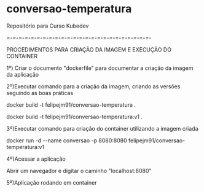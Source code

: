 # conversao-temperatura
Repositório para Curso Kubedev

=-*=-*=-*=-*=-*=-*=-*=-*=-*=-*=-*=-*=-*=-*=-*=-*=-*=-*=-*=-*=-*=-*=-*=-*

PROCEDIMENTOS PARA CRIAÇÃO DA IMAGEM E EXECUÇÃO DO CONTAINER

1º) Criar o documento "dockerfile" para documentar a criação da imagem da aplicação

2º)Executar comando para a criação da imagem, criando as versões seguindo as boas práticas

  docker build -t felipejm91/conversao-temperatura .
  
  docker build -t felipejm91/conversao-temperatura:v1 .
 
3º)Executar comando para criação do container utilizando a imagem criada
  
  docker run -d --name conversao -p 8080:8080 felipejm91/conversao-temperatura:v1
  
4º)Acessar a aplicação
  
  Abrir um navegador e digitar o caminho "localhost:8080"
  
5º)Aplicação rodando em container
